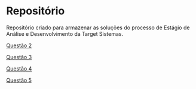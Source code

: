 # Repositório 

Repositório criado para armazenar as soluções do processo de Estágio de Análise e Desenvolvimento da Target Sistemas.

[Questão 2](https://github.com/glaucomori/Target-sistemas/blob/main/questao_2-Sequencia_Fibonacci.py)

[Questão 3](https://github.com/glaucomori/Target-sistemas/blob/main/questao_3-Faturamento.ipynb)

[Questão 4](https://github.com/glaucomori/Target-sistemas/blob/main/questao_4-Participa%C3%A7%C3%A3o_no_faturamento.ipynb)

[Questão 5](https://github.com/glaucomori/Target-sistemas/blob/main/questao_5-Inverter_string.py)
